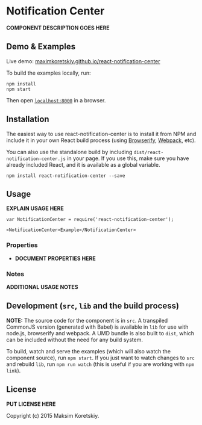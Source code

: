 # Notification Center

__COMPONENT DESCRIPTION GOES HERE__


## Demo & Examples

Live demo: [maximkoretskiy.github.io/react-notification-center](http://maximkoretskiy.github.io/react-notification-center/)

To build the examples locally, run:

```
npm install
npm start
```

Then open [`localhost:8000`](http://localhost:8000) in a browser.


## Installation

The easiest way to use react-notification-center is to install it from NPM and include it in your own React build process (using [Browserify](http://browserify.org), [Webpack](http://webpack.github.io/), etc).

You can also use the standalone build by including `dist/react-notification-center.js` in your page. If you use this, make sure you have already included React, and it is available as a global variable.

```
npm install react-notification-center --save
```


## Usage

__EXPLAIN USAGE HERE__

```
var NotificationCenter = require('react-notification-center');

<NotificationCenter>Example</NotificationCenter>
```

### Properties

* __DOCUMENT PROPERTIES HERE__

### Notes

__ADDITIONAL USAGE NOTES__


## Development (`src`, `lib` and the build process)

**NOTE:** The source code for the component is in `src`. A transpiled CommonJS version (generated with Babel) is available in `lib` for use with node.js, browserify and webpack. A UMD bundle is also built to `dist`, which can be included without the need for any build system.

To build, watch and serve the examples (which will also watch the component source), run `npm start`. If you just want to watch changes to `src` and rebuild `lib`, run `npm run watch` (this is useful if you are working with `npm link`).

## License

__PUT LICENSE HERE__

Copyright (c) 2015 Maksim Koretskiy.

